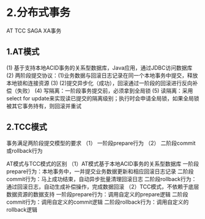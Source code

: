 # 2.分布式事务

AT TCC SAGA XA事务

## 1.AT模式

(1) 基于支持本地ACID事务的关系型数据库，Java应用，通过JDBC访问数据库
(2) 两阶段提交协议：(1)业务数据与回滚日志记录在同一个本地事务中提交，释放本地锁和连接资源
(3)                 (2)提交异步化（成功），回滚通过一阶段的回滚进行反向补偿（失败）
(4) 写隔离：一阶段事务提交前，必须拿到全局锁
(5) 读隔离：采用select for update来实现读已提交的隔离级别；执行时会申请全局锁，如果全局锁被其它事务持有，则回滚并重试

## 2.TCC模式

事务满足两阶段提交模型的要求
（1） 一阶段prepare行为
（2） 二阶段commit或rollback行为

AT模式与TCC模式的区别
（1）AT模式基于本地ACID事务的关系型数据库
一阶段prepare行为：本地事务中，一并提交业务数据更新和相应回滚日志记录
二阶段commit行为：马上成功结束，自动异步批量清理回滚日志
二阶段rollback行为：通过回滚日志，自动生成补偿操作，完成数据回滚
（2）TCC模式，不依赖于底层数据资源的数据支持
一阶段prepare行为：调用自定义的prepare逻辑
二阶段commit行为：调用自定义的commit逻辑
二阶段rollback行为：调用自定义的rollback逻辑
